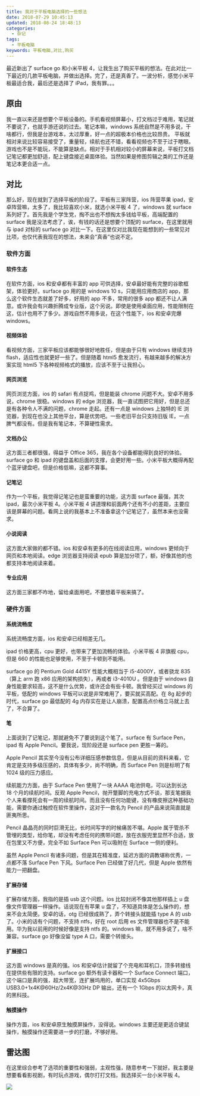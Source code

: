 ```yaml
---
title: 我对于平板电脑选择的一些想法
date: 2018-07-29 10:45:13
updated: 2018-08-24 18:48:13
categories:
  - 杂记
tags:
  - 平板电脑
keywords: 平板电脑,对比,购买
---
```


最近新出了 surface go 和小米平板 4，让我生出了购买平板的想法。在此对比一下最近的几款平板电脑，并做出选择。完了，还是真香了。一波分析，感觉小米平板最适合我，最后还是选择了 iPad，我有罪。。。

<!--more-->

## 原由

我一直以来还是想要个平板设备的。手机看视频屏幕小，打文档过于难用，笔记就不要说了，也就手游还说的过去。笔记本嘛，windows 系统自然是不用多说，干啥都行，但我是台游戏本，太过厚重，好一点的超极本价格也比较昂贵。
平板就相对来说比较容易接受了，重量轻，续航也还不错，看看视频也不至于过于瞎眼。游戏也不是不能玩，不能算是缺点。相对于手机相对较小的屏幕来说，平板打文档记笔记都更加舒适，配上键盘接近桌面体验。当然如果是修图剪辑之类的工作还是笔记本更合适一点。

## 对比

那么好，现在就到了选择平板的阶段了。平板有三家阵营，ios 阵营苹果 ipad，安卓阵营嘛，太多了，我比较喜欢小米，就选小米平板 4 了，windows 就 surface 系列好了。首先我是个学生党，掏不出也不想掏太多钱给平板，高端配置的 surface 我是没法考虑了，诶，有钱的话还是想要个顶配的 surface，在这里就用与 ipad 对标的 surface go 对比一下。在这里仅对比我现在能想到的一些常见对比项，也仅代表我现在的想法，未来会“真香”也说不定。

### 软件方面

#### 软件生态

在软件方面，ios 和安卓都有丰富的 app 可供选择，安卓最好能有完整的谷歌框架，体验更好。surface go 用的是 windows 10 s，只能用应用商店的 app，那么这个软件生态就差了好多，好用的 app 不多，常用的很多 app 都还不让人满意。或许我会有兴趣折腾成专业版，这个另说。即使是使用桌面应用，性能限制在这，估计也用不了多少。游戏自然不用多说，在这个性能下，ios 和安卓完爆 windows。

#### 视频体验

看视频方面，三家平板应该都能够很好地胜任，但是由于只有 windows 继续支持 flash，适应性也就更好一些了。但是随着 html5 愈发流行，有越来越多的解决方案实现 html5 下各种视频格式的播放，应该不至于让我担心。

#### 网页浏览

网页浏览方面，ios 的 safari 有点捉鸡，但是能装 chrome 问题不大。安卓不用多说，chrome 很稳。windows 的 edge 浏览器，我一直试图把它用好，但是总还是有各种令人不满的问题，chrome 走起。还有一点是 windows 上独特的 IE 浏览器，到现在也没上其他平台，算是优势吧。一些老旧平台只支持旧版 IE，一点脾气都没有。但是我有笔记本，不算硬性需求。

#### 文档办公

这方面三者都很强，得益于 Office 365，我在各个设备都能得到良好的体验。surface go 和 ipad 的键盘盖和后面的支撑，会更好用一些。小米平板大概得再配个蓝牙键盘吧，但是价格低嘛，这都不算事。

#### 记笔记

作为一个平板，我觉得记笔记也是蛮重要的功能，这方面 surface 最强，其次 ipad，最次小米平板 4。小米平板 4 讲道理和前面两个还有不小的差距，主要应该是屏幕的问题。看网上说的我基本上不准备拿这个记笔记了，虽然本来也没需求。

#### 小说阅读

这方面大家做的都不错。ios 和安卓有更多的在线阅读应用，windows 更倾向于网页和本地阅读。edge 浏览器支持阅读 epub 算是加分项了，额，好像其他的也都支持本地阅读来着。

#### 专业应用

这方面三家都不咋地，留给桌面用吧，不要想着平板来搞了。

### 硬件方面

#### 系统流畅度

系统流畅度方面，ios 和安卓已经相差无几。

ipad 价格更高，cpu 更好，也带来了更加流畅的体验。小米平板 4 非旗舰 cpu，但是 660 的性能也足够使用，不至于卡顿到不能用。

surface go 的 Pentium Gold 4415Y 性能大概相当于 i5-4000Y，或者骁龙 835（算上 arm 跑 x86 应用的架构损失），再或者 i3-4010U 。但是由于 windows 自身性能要求较高，这不是什么优势，或许还会有些卡顿。我曾经买过 windows 的平板，低配的 windows 平板可以说是非常难用了，要买就买高配。在 8g 起步的时代，surface go 最低配的 4g 内存实在是让人崩溃，配置高点价格立马就上去了，不合算了。

#### 笔

上面说到了记笔记，那就避免不了要说到这个笔了。surface 有 Surface Pen，ipad 有 Apple Pencil。要我说，现阶段还是 surface pen 更胜一筹的。

Apple Pencil 其实至今没有公布详细压感参数信息，但是从目前的资料来看，它肯定是支持多级压感的，具体有多少，尚不明确，而 Surface Pen 则是标明了有 1024 级的压力感应。

续航能力方面，由于 Surface Pen 使用了一块 AAAA 电池供电，可以达到长达 18 个月的续航时间。反观 Apple Pencil，抛开蹩脚的充电方式不谈，那支笔据我个人来看撑死会有一周的续航时间。而且没有任何功能键，没有橡皮擦这种基础功能，需要你通过触控在软件里操作，这对于一款名为 Pencil 的产品来说简直就是匪夷所思。

Pencil 晶晶亮的同时巨滑无比，长时间写字的时候痛苦不堪。Apple 属于管杀不管埋的类型，给你笔，却没有考虑任何的携带问题，放在衣服兜里显然不合适，放在包里又不方便，完全不如 Surface Pen 可以吸附在 Surface 一侧的便利。

虽然 Apple Pencil 有诸多问题，但是其在精准度，延迟方面的调教堪称优秀，一点都不落 Surface Pen 下风。Surface Pen 已经做了好几代，但是 Apple 依然有能力一把翻盘。

#### 扩展存储

扩展存储方面，我指的是插 usb 这个问题。ios 比较封闭不像其他那样插上 u 盘像文件管理器一样操作。话说现在有苹果 u 盘了，不知道具体是怎么操作的，想来不会太简便。安卓的话，otg 已经很成熟了，弄个转接头就能插 type A 的 usb 了。小米的话有个问题，不支持 ntfs，好在 root 后用 es 文件管理器也不是不能用。华为我以前用的时候好像是支持 ntfs 的。windows 嘛，就不用多说了，啥不兼容。surface go 好像没留 type A 口，需要个转接头。

#### 扩展接口

这方面 windows 是真的强。ios 和安卓估计就留了个充电和耳机口，顶多转接线在提供些有限的支持。surface go 额外有读卡器和一个 Surface Connect 端口，这个端口是真的强，超大带宽，连扩展坞用的，单口实现 4x5Gbps USB3.0+1x4K@60Hz/2x4K@30Hz DP 输出，还有一个 1Gbps 的以太网卡，真的黑科技。

#### 触摸操作

操作方面，ios 和安卓原生触摸屏操作，没得说。windows 主要还是更适合键鼠操作，触摸操作还需要进一步的打磨，不够好用。

## 雷达图

在这里综合参考了选项的重要性和强弱，主观性强，随意参考一下就好。我主要是想要看看影视剧，有时玩点游戏，偶尔打打文档，我选择买一台小米平板 4。

![](https://img.iszy.xyz/20190318220336.png)

